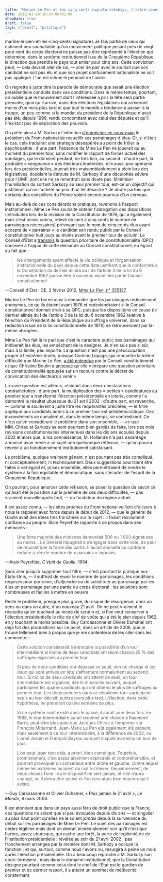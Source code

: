 ```yaml
---
title: "Marine Le Pen et les cinq cents signatures&nbsp;: l'arbre ubuesque qui cache la forêt"
date: 2012-02-09T10:14:00+01:00
showDate: true
draft: false
tags: ["droit", "politique"]
---
```

marine-le-pen-et-les-cinq-cents-signatures
Je fais partie de ceux qui estiment peu souhaitable qu'un mouvement politique pesant près de vingt pour cent du corps électoral ne puisse pas être représenté à l'élection qui détermine, dans le système institutionnel issu de la Cinquième République, la direction que prendra le pays tout entier pour cinq ans. Cette conviction peut, — cela devrait aller de soi, — aller de pair avec le souhait que son candidat ne soit pas élu et que son projet confusément nationaliste ne soit pas appliqué. L'un est même le pendant de l'autre.

On regrette à juste titre la parodie de démocratie que serait une élection présidentielle conduite dans ces conditions. Dans le même temps, pourtant, on oublie que le mouvement dont l'intéressée a pris la tête sera partie prenante, quoi qu'il arrive, dans des élections législatives qui arriveront moins d'un mois plus tard et que tout le monde a tendance à passer à la trappe, un peu comme si le mandat du président de la République n'avait pas été, depuis 1999, rendu concomitant avec celui des députés et qu'il n'existait pas de séparation des pouvoirs.

On prête ainsi à M. Sarkozy l'intention [d'empêcher en sous-main](http://bit.ly/wC3FaR) le président du Front national de recueillir ses parrainages d'élus. Or, si c'était le cas, cela traduirait une stratégie désespérée au point de frôler la psychopathie&nbsp;: d'une part, l'absence de Mme Le Pen ne jouerait qu'au moment du premier tour, sans modifier le rapport de forces actuel des sondages, qui le donnent perdant, de très loin, au second&nbsp;; d'autre part, la probable &laquo;&nbsp;vengeance&nbsp;&raquo; des électeurs lepénistes, elle aussi peu opérante lors des présidentielles, jouerait très vraisemblablement à plein lors des législatives, doublant la déroute de M. Sarkozy d'une déculottée sévère pour l'UMP, dont elle ne se remettrait sans doute pas. Minimiser l'humiliation du sortant Sarkozy au seul premier tour, est-ce un objectif qui justifierait qu'on l'achète au prix d'un tel désastre ? Je doute parfois que certains des conseillers du Prince soient encore pourvus d'un cerveau.

Mais au-delà de ces considérations pratiques, revenons à l'aspect institutionnel&nbsp;: Mme Le Pen souhaite obtenir l'abrogation des dispositions (introduites lors de la révision de la Constitution de 1976, qui a également, mais c'est moins connu, relevé de cent à cinq cents le nombre de parrainages nécessaires) prévoyant que le nom de cinq cents élus ayant accepté de &laquo;&nbsp;parrainer&nbsp;&raquo; le candidat soit rendu public par le Conseil constitutionnel huit jours au moins avant le premier tour de scrutin. Le Conseil d'État a [transmis](http://www.evernote.com/shard/s1/sh/e98e1d96-4ce4-4dc4-9377-87aff243a1ba/6a82a3428fa3b175f0ff9f98ce32e95f) la question prioritaire de constitutionnalité (QPC) soulevée à l'appui de cette demande au Conseil constitutionnel, eu égard au fait que&nbsp;:

> les changements ayant affecté la vie politique et l’organisation institutionnelle du pays depuis cette date justifient que la conformité à la Constitution du dernier alinéa du I de l’article 3 de la loi du 6 novembre 1962 puisse être à nouveau examinée par le Conseil constitutionnel

—Conseil d'État : CE, 2 février 2012, [_Mme Le Pen_, n° 355137](https://www.conseil-etat.fr/decisions-de-justice/dernieres-decisions/ce-2-fevrier-2012-mme-le-pen-n-355137).

Marine Le Pen se borne ainsi à demander que les parrainages redeviennent anonymes, ce qu'ils étaient avant 1976 et redeviendraient si le Conseil constitutionnel donnait droit à sa QPC, puisque les dispositions en cause (le dernier alinéa du I de l’article 3 de la loi du 6 novembre 1962 relative à l’élection du Président de la République au suffrage universel, dans sa rédaction issue de la loi constitutionnelle de 1976) se retrouveraient par là-même abrogées.

Mme Le Pen fait là le pari que c'est le caractère public des parrainages qui inhiberait les élus, les empêchant de la désigner. Je n'en suis pas si sûr, mais à la limite, peu importe. La question n'est pas une préoccupation propre à l'extrême-droite, puisque Corinne Lepage, qui rencontre la même difficulté que Marine Le Pen, [a été entendue](http://www.evernote.com/shard/s1/sh/1b1b69e2-6c7e-449f-a897-f4a05140b96d/515fb759b4ae368eee0be1418ddcd41f) par le Conseil constitutionnel et que Christine Boutin a [annoncé](http://www.evernote.com/shard/s1/sh/f22d8e58-7eb3-4992-8186-156770cadc5d/69a6c750837f6ba67ac7d91e900bf682) qu'elle &laquo;&nbsp;prépare une question prioritaire de constitutionnalité appuyée sur un recours contre le décret de convocation des électeurs à venir&nbsp;&raquo;.

La vraie question est ailleurs, résidant dans deux constatations contradictoires&nbsp;: d'une part, la multiplication des &laquo;&nbsp;petites&nbsp;&raquo; candidatures au premier tour a transformé l'élection présidentielle en loterie, comme l'a démontré le résultat ubuesque du 21 avril 2002&nbsp;; d'autre part, en revanche, — comme le soulèvent à juste titre les requérantes précitées, — le filtre appliqué aux candidats admis à ce premier tour est antidémocratique. Ces inconvénients se cumulent et, dans le même temps, se contredisent. Ce n'est qu'en considérant le problème dans son ensemble, — ce que MM. Chirac et Sarkozy se sont pourtant bien gardés de faire, lors des trois révisions constitutionnelles intervenues dans les dix ans écoulés depuis 2002 et alors que, à ma connaissance, M. Hollande n'a pas davantage annoncé avoir mené à ce sujet une quelconque réflexion, — qu'on pourra revenir à un fonctionnement institutionnel satisfaisant.

Le problème, quoique vraiment gênant, n'est pourtant pas très compliqué, ni conceptuellement, ni techniquement. Deux suggestions pourraient être faites à cet égard et, prises ensemble, elles permettraient de rendre le système à la fois équitable et démocratique, sans s'écarter de l'esprit de la Cinquième République.

On pourrait, pour amorcer cette réflexion, se poser la question de savoir ce qu'avait été la position sur la première de ces deux difficultés, — pas vraiment nouvelle après tout, — du fondateur du régime actuel.

Il est assez connu, — les sites proches du Front national veillent d'ailleurs à nous le rappeler avec force depuis le début de 2012, — que le général de Gaulle avait des idées très tranchées sur le sujet&nbsp;: il faisait résolument confiance au peuple. Alain Peyrefitte rapporte à ce propos dans ses mémoires&nbsp;:

> Une forte majorité des ministres demandait 500 ou 1 000 signatures au moins... Le Général répugnait à s’engager dans cette voie, de peur de reconstituer la force des partis. Il aurait souhaité au contraire réduire à zéro le nombre de &laquo;&nbsp;parrains&nbsp;&raquo; imposés.

—Alain Peyrefitte, _C'était de Gaulle_, 1994.

Sans aller jusqu'à supprimer tout filtre, — c'est pourtant la pratique aux États-Unis, — il suffirait de revoir le nombre de parrainages, les conditions requises pour parrainer, d'adjoindre ou de substituer au parrainage par les élus un parrainage par une partie du corps électoral&nbsp;: les solutions sont nombreuses et faciles à mettre en oeuvre.

Reste le problème, presque plus grave, du risque de résurgence, dans un sens ou dans un autre, d'un nouveau 21 avril. On ne peut vraiment le résoudre qu'en touchant au mode de scrutin et, si l'on veut conserver à l'élection présidentielle le rôle de clef de voûte qui a été le sien depuis 1962, en y touchant le moins possible. Guy Carcassonne et Olivier Dumahel ont déjà fait des propositions sur ce point, dans un article de 2006, que je trouve tellement bien à propos que je me contenterai de les citer sans les commenter&nbsp;:

> Cette solution consisterait à introduire la possibilité d’un tour intermédiaire si moins de deux candidats ont réuni chacun 20 % des suffrages exprimés au premier tour.
> 
> Si plus de deux candidats ont dépassé ce seuil, rien ne change et les deux qui sont arrivés en tête s’affrontent normalement au second tour. Si moins de deux candidats ont atteint ce seuil, un tour intermédiaire est organisé, dès le dimanche suivant, auquel participent les quatre candidats qui ont obtenu le plus de suffrages au premier tour. Les deux premiers dans ce deuxième tour participent seuls au tour décisif, quinze jours plus tard. L’élection, dans cette hypothèse, ne prendrait qu’une semaine de plus.
> 
> Si ce système avait existé dans le passé, il aurait joué deux fois. En 1988, le tour intermédiaire aurait redonné une chance à Raymond Barre, peut-être plus apte que Jacques Chirac à l’emporter sur François Mitterrand. Jean-Marie Le Pen eût également été présent, mais seulement à ce tour intermédiaire, à la différence de 2002, où Lionel Jospin et François Bayrou auraient disputé au moins un tour de plus.
> 
> L’on peut juger tout cela, a priori, bien compliqué. Toutefois, premièrement, c’est assez aisément explicable et compréhensible, et pourrait provoquer un consensus entre droite et gauche, contre lequel même les extrêmes auraient du mal à s’élever. Deuxièmement, de deux choses l’une : ou le dispositif ne sert jamais, et rien n’aura changé, ou il devra être activé et l’on sera alors bien heureux qu’il existe.

—Guy Carcassonne et Olivier Duhamel, &laquo;&nbsp;Plus jamais le 21 avril&nbsp;&raquo;, _Le Monde_, 8 mars 2006.

Il est étonnant que dans un pays aussi féru de droit public que la France, ces questions ne soient que si peu évoquées depuis dix ans — et singulier au plus haut point qu'elles ne le soient _jamais_ depuis la survenance du débat sur les parrainages de Mme Le Pen. Le sujet des parrainages est certes légitime mais dont on devrait immédiatement voir qu'il n'est que l'arbre, assez ubuesque, qui cache une forêt, la perte de légitimité de de l'institution présidentielle&nbsp;: révélée au soir du 21 avril 2002&nbsp;; pas franchement arrangée par la manière dont M. Sarkozy a occupé la fonction&nbsp;; et qui, surtout, comme nous l'avons vu, resurgira à peine un mois après l'élection présidentielle. On a beaucoup reproché à M. Sarkozy son court-termisme&nbsp;; mais dans le domaine institutionnel, que la Constitution désigne pourtant comme celui dont le chef de l'État est le gardien de premier et de dernier ressort, il a atteint un sommet de médiocrité consternant.